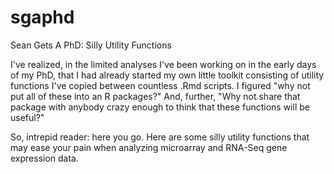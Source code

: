 # sgaphd
Sean Gets A PhD: Silly Utility Functions

I've realized, in the limited analyses I've been working on in the early days of my PhD, that I had already started my own
little toolkit consisting of utility functions I've copied between countless .Rmd scripts. I figured "why not put all
of these into an R packages?" And, further, "Why not share that package with anybody crazy enough to think that these functions
will be useful?"

So, intrepid reader: here you go. Here are some silly utility functions that may ease your pain when analyzing microarray
and RNA-Seq gene expression data.
